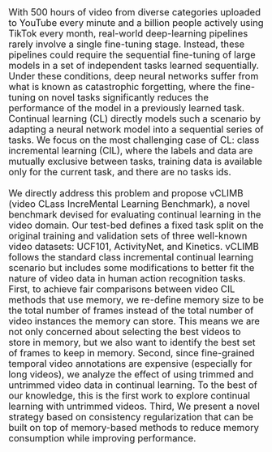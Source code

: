 ---
---
<p style="font-size:18px;">
With 500 hours of video from diverse categories uploaded to YouTube every minute and a billion people actively using TikTok every month, real-world deep-learning pipelines rarely involve a single fine-tuning stage. Instead, these pipelines could require the sequential fine-tuning of large models in a set of independent tasks learned sequentially. Under these conditions, deep neural networks suffer from what is known as catastrophic forgetting, where the fine-tuning on novel tasks significantly reduces the performance of the model in a previously learned task. Continual learning (CL) directly models such a scenario by adapting a neural network model into a sequential series of tasks. We focus on the most challenging case of CL: class incremental learning (CIL), where the labels and data are mutually exclusive between tasks, training data is available only for the current task, and there are no tasks ids.<br><br> We directly address this problem and propose vCLIMB (video CLass IncreMental Learning Benchmark), a novel benchmark devised for evaluating continual learning in the video domain. Our test-bed defines a fixed task split on the original training and validation sets of three well-known video datasets: UCF101, ActivityNet, and Kinetics. vCLIMB follows the standard class incremental continual learning scenario but includes some modifications to better fit the nature of video data in human action recognition tasks. First, to achieve fair comparisons between video CIL methods that use memory, we re-define memory size to be the total number of frames instead of the total number of video instances the memory can store. This means we are not only concerned about selecting the best videos to store in memory, but we also want to identify the best set of frames to keep in memory. Second, since fine-grained temporal video annotations are expensive (especially for long videos), we analyze the effect of using trimmed and untrimmed video data in continual learning. To the best of our knowledge, this is the first work to explore continual learning with untrimmed videos. Third, We present a novel strategy based on consistency regularization that can be built on top of memory-based methods to reduce memory consumption while improving performance.
</p>
